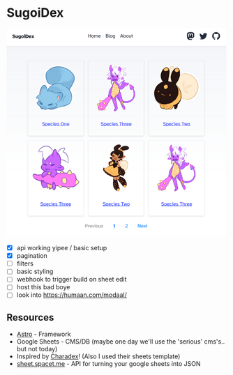 # SugoiDex

![screenshot](public/screenshot.png '/gallery[page]')

- [x] api working yipee / basic setup
- [x] pagination
- [ ] filters
- [ ] basic styling
- [ ] webhook to trigger build on sheet edit
- [ ] host this bad boye
- [ ] look into https://humaan.com/modaal/

## Resources

- [Astro](https://astro.build/) - Framework
- Google Sheets - CMS/DB (maybe one day we'll use the 'serious' cms's.. but not today)
- Inspired by [Charadex](https://github.com/cheeriko/charadex)! (Also I used their sheets template)
- [sheet.spacet.me](https://github.com/dtinth/sheet.spacet.me) - API for turning your google sheets into JSON

